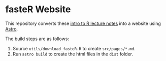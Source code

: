 # fasteR Website

This repository converts these [intro to R lecture notes](https://github.com/matloff/fasteR) into a website using [Astro](https://astro.build). 

The build steps are as follows:

1. Source `utils/download_fasteR.R` to create `src/pages/*.md`.
2. Run `astro build` to create the html files in the `dist` folder.
